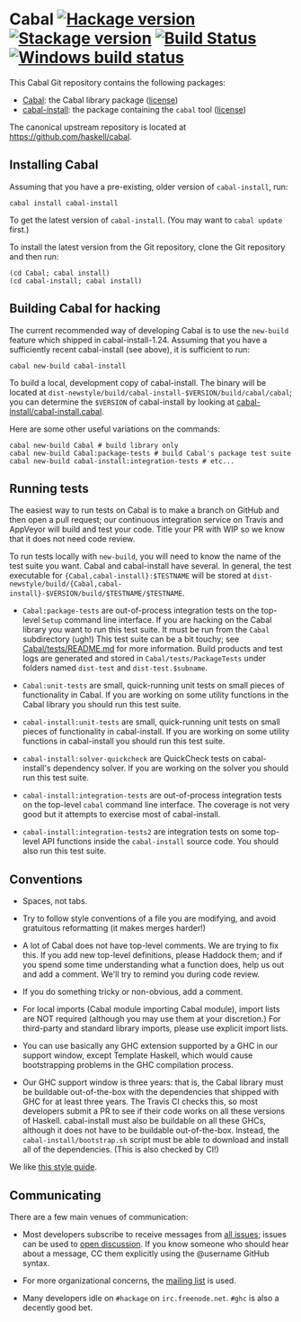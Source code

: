 # Cabal [![Hackage version](https://img.shields.io/hackage/v/Cabal.svg?label=Hackage)](https://hackage.haskell.org/package/Cabal) [![Stackage version](https://www.stackage.org/package/Cabal/badge/lts?label=Stackage)](https://www.stackage.org/package/Cabal) [![Build Status](https://secure.travis-ci.org/haskell/cabal.svg?branch=master)](http://travis-ci.org/haskell/cabal) [![Windows build status](https://ci.appveyor.com/api/projects/status/yotutrf4i4wn5d9y/branch/master?svg=true)](https://ci.appveyor.com/project/23Skidoo/cabal)

This Cabal Git repository contains the following packages:

 * [Cabal](Cabal/README.md): the Cabal library package ([license](Cabal/LICENSE))
 * [cabal-install](cabal-install/README.md): the package containing the `cabal` tool ([license](cabal-install/LICENSE))

The canonical upstream repository is located at
https://github.com/haskell/cabal.

Installing Cabal
----------------

Assuming that you have a pre-existing, older version of `cabal-install`,
run:

~~~~
cabal install cabal-install
~~~~

To get the latest version of `cabal-install`. (You may want to `cabal
update` first.)

To install the latest version from the Git repository, clone the
Git repository and then run:

~~~~
(cd Cabal; cabal install)
(cd cabal-install; cabal install)
~~~~

Building Cabal for hacking
--------------------------

The current recommended way of developing Cabal is to use the
`new-build` feature which shipped in cabal-install-1.24.  Assuming
that you have a sufficiently recent cabal-install (see above),
it is sufficient to run:

~~~~
cabal new-build cabal-install
~~~~

To build a local, development copy of cabal-install.  The binary
will be located at
`dist-newstyle/build/cabal-install-$VERSION/build/cabal/cabal`;
you can determine the `$VERSION` of cabal-install by looking at
[cabal-install/cabal-install.cabal](cabal-install/cabal-install.cabal).

Here are some other useful variations on the commands:

~~~~
cabal new-build Cabal # build library only
cabal new-build Cabal:package-tests # build Cabal's package test suite
cabal new-build cabal-install:integration-tests # etc...
~~~~

Running tests
-------------

The easiest way to run tests on Cabal is to make a branch on GitHub
and then open a pull request; our continuous integration service on
Travis and AppVeyor will build and test your code.  Title your PR
with WIP so we know that it does not need code review.

To run tests locally with `new-build`, you will need to know the
name of the test suite you want.  Cabal and cabal-install have
several.  In general, the test executable for
`{Cabal,cabal-install}:$TESTNAME` will be stored at
`dist-newstyle/build/{Cabal,cabal-install}-$VERSION/build/$TESTNAME/$TESTNAME`.

* `Cabal:package-tests` are out-of-process integration tests on the top-level `Setup`
  command line interface.  If you are hacking on the Cabal library you
  want to run this test suite.  It must be run from the `Cabal` subdirectory
  (ugh!)  This test suite can be a bit touchy; see
  [Cabal/tests/README.md](Cabal/tests/README.md) for more information.
  Build products and test logs are generated and stored in
  `Cabal/tests/PackageTests` under folders named `dist-test` and
  `dist-test.$subname`.

* `Cabal:unit-tests` are small, quick-running unit tests
  on small pieces of functionality in Cabal.  If you are working
  on some utility functions in the Cabal library you should run this
  test suite.

* `cabal-install:unit-tests` are small, quick-running unit tests on
  small pieces of functionality in cabal-install.  If you are working
  on some utility functions in cabal-install you should run this test
  suite.

* `cabal-install:solver-quickcheck` are QuickCheck tests on
  cabal-install's dependency solver.  If you are working
  on the solver you should run this test suite.

* `cabal-install:integration-tests` are out-of-process integration tests on the
  top-level `cabal` command line interface.  The coverage is not
  very good but it attempts to exercise most of cabal-install.

* `cabal-install:integration-tests2` are integration tests on some
  top-level API functions inside the `cabal-install` source code.
  You should also run this test suite.

Conventions
-----------

* Spaces, not tabs.

* Try to follow style conventions of a file you are modifying, and
  avoid gratuitous reformatting (it makes merges harder!)

* A lot of Cabal does not have top-level comments.  We are trying to
  fix this.  If you add new top-level definitions, please Haddock them;
  and if you spend some time understanding what a function does, help
  us out and add a comment.  We'll try to remind you during code review.

* If you do something tricky or non-obvious, add a comment.

* For local imports (Cabal module importing Cabal module), import lists
  are NOT required (although you may use them at your discretion.)  For
  third-party and standard library imports, please use explicit import
  lists.

* You can use basically any GHC extension supported by a GHC in our
  support window, except Template Haskell, which would cause
  bootstrapping problems in the GHC compilation process.

* Our GHC support window is three years: that is, the Cabal library
  must be buildable out-of-the-box with the dependencies that shipped
  with GHC for at least three years.  The Travis CI checks this, so
  most developers submit a PR to see if their code works on all
  these versions of Haskell.  cabal-install must also be buildable
  on all these GHCs, although it does not have to be buildable
  out-of-the-box. Instead, the `cabal-install/bootstrap.sh` script
  must be able to download and install all of the dependencies.
  (This is also checked by CI!)

We like [this style guide][guide].

[guide]: https://github.com/tibbe/haskell-style-guide/blob/master/haskell-style.md

Communicating
-------------

There are a few main venues of communication:

* Most developers subscribe to receive messages from [all issues](https://github.com/haskell/cabal/issues); issues can be used to [open discussion](https://github.com/haskell/cabal/issues?q=is%3Aissue+is%3Aopen+custom+label%3A%22type%3A+discussion%22).  If you know someone who should hear about a message, CC them explicitly using the @username GitHub syntax.

* For more organizational concerns, the [mailing
  list](http://www.haskell.org/mailman/listinfo/cabal-devel) is used.

* Many developers idle on `#hackage` on `irc.freenode.net`.  `#ghc` is
  also a decently good bet.
